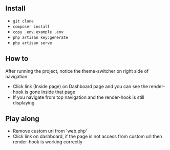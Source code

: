 ## Install

- `git clone`
- `composer install`
- `copy .env.example .env`
- `php artisan key:generate`
- `php artisan serve`

## How to

After running the project, notice the theme-switcher on right side of navigation
- Click link (Inside page) on Dashboard page and you can see the render-hook is gone inside that page
- If you navigate from top navigation and the render-hook is still displaying

## Play along

- Remove custom url from 'web.php'
- Click link on dashboard, if the page is not access from custom url then render-hook is working correctly